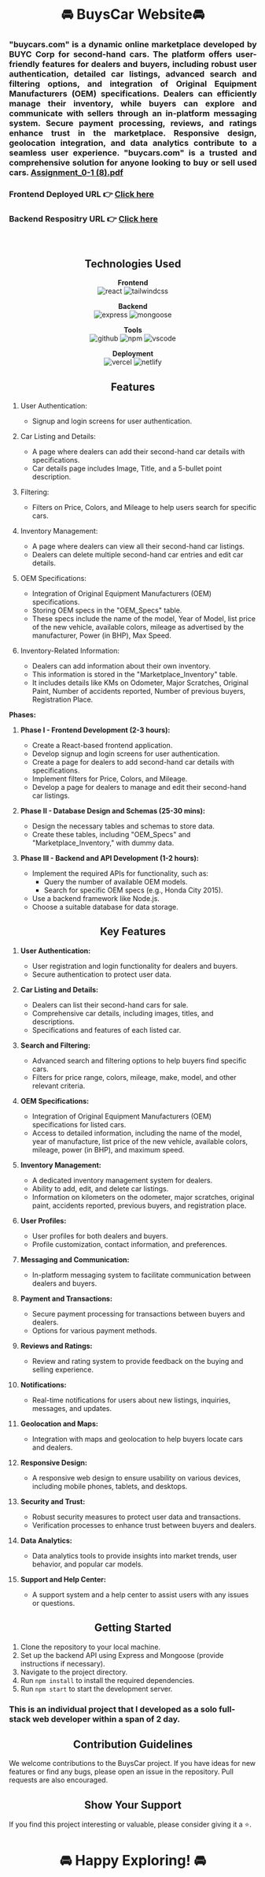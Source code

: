 <h1 align="center">🚘 BuysCar Website🚘 </h1>

<h3 align="justify" width="80%">

"buycars.com" is a dynamic online marketplace developed by BUYC Corp for second-hand cars. The platform offers user-friendly features for dealers and buyers, including robust user authentication, detailed car listings, advanced search and filtering options, and integration of Original Equipment Manufacturers (OEM) specifications. Dealers can efficiently manage their inventory, while buyers can explore and communicate with sellers through an in-platform messaging system. Secure payment processing, reviews, and ratings enhance trust in the marketplace. Responsive design, geolocation integration, and data analytics contribute to a seamless user experience. "buycars.com" is a trusted and comprehensive solution for anyone looking to buy or sell used cars. [Assignment_0-1 (8).pdf](https://github.com/AyushiVashisth/BuysCar/files/13264509/Assignment_0-1.8.pdf)

### Frontend Deployed URL 👉 [Click here](https://buyscar-website.vercel.app/)
### Backend Respositry URL 👉 [Click here](https://buyscar-api.onrender.com/)

</h3>


<br/>

<h2 align="center">Technologies Used</h2>

<p align="center">
  <b>Frontend</b><br>
  <img src="https://img.shields.io/badge/react-%23323330.svg?style=for-the-badge&logo=react&logoColor=%23F7DF1E" alt="react">
  <img src="https://img.shields.io/badge/tailwindcss-%2338B2AC.svg?style=for-the-badge&logo=tailwind-css&logoColor=white" alt="tailwindcss">
</p>

<p align="center">
  <b>Backend</b><br>
  <img src="https://img.shields.io/badge/expressjs-%777BB4.svg?style=for-the-badge&logo=express.js&logoColor=white" alt="express">
  <img src="https://img.shields.io/badge/mongoose-%2300f.svg?style=for-the-badge&logo=mongoose&logoColor=white" alt="mongoose">
</p>

<p align="center">
  <b>Tools</b><br>
  <img src="https://img.shields.io/badge/GitHub-100000?style=for-the-badge&logo=github&logoColor=white" alt="github">
  <img src="https://img.shields.io/badge/NPM-%23000000.svg?style=for-the-badge&logo=npm&logoColor=white" alt="npm">
  <img src="https://img.shields.io/badge/Visual%20Studio-5C2D91.svg?style=for-the-badge&logo=visual-studio&logoColor=white" alt="vscode">
</p>

<p align="center">
  <b>Deployment</b><br>
  <img src="https://img.shields.io/badge/vercel-%23000000.svg?style=for-the-badge&logo=vercel&logoColor=white" alt="vercel">
  <img src="https://img.shields.io/badge/netlify-%23000000.svg?style=for-the-badge&logo=netlify&logoColor=#00C7B7" alt="netlify">
</p>

<h2 align="center">Features</h2>

1. User Authentication:
   - Signup and login screens for user authentication.

2. Car Listing and Details:
   - A page where dealers can add their second-hand car details with specifications.
   - Car details page includes Image, Title, and a 5-bullet point description.

3. Filtering:
   - Filters on Price, Colors, and Mileage to help users search for specific cars.

4. Inventory Management:
   - A page where dealers can view all their second-hand car listings.
   - Dealers can delete multiple second-hand car entries and edit car details.

5. OEM Specifications:
   - Integration of Original Equipment Manufacturers (OEM) specifications.
   - Storing OEM specs in the "OEM_Specs" table.
   - These specs include the name of the model, Year of Model, list price of the new vehicle, available colors, mileage as advertised by the manufacturer, Power (in BHP), Max Speed.

6. Inventory-Related Information:
   - Dealers can add information about their own inventory.
   - This information is stored in the "Marketplace_Inventory" table.
   - It includes details like KMs on Odometer, Major Scratches, Original Paint, Number of accidents reported, Number of previous buyers, Registration Place.

**Phases:**

1. **Phase I - Frontend Development (2-3 hours):**
   - Create a React-based frontend application.
   - Develop signup and login screens for user authentication.
   - Create a page for dealers to add second-hand car details with specifications.
   - Implement filters for Price, Colors, and Mileage.
   - Develop a page for dealers to manage and edit their second-hand car listings.

2. **Phase II - Database Design and Schemas (25-30 mins):**
   - Design the necessary tables and schemas to store data.
   - Create these tables, including "OEM_Specs" and "Marketplace_Inventory," with dummy data.

3. **Phase III - Backend and API Development (1-2 hours):**
   - Implement the required APIs for functionality, such as:
     - Query the number of available OEM models.
     - Search for specific OEM specs (e.g., Honda City 2015).
   - Use a backend framework like Node.js.
   - Choose a suitable database for data storage.


<h2 align="center">Key Features</h2>

1. **User Authentication:**
   - User registration and login functionality for dealers and buyers.
   - Secure authentication to protect user data.

2. **Car Listing and Details:**
   - Dealers can list their second-hand cars for sale.
   - Comprehensive car details, including images, titles, and descriptions.
   - Specifications and features of each listed car.

3. **Search and Filtering:**
   - Advanced search and filtering options to help buyers find specific cars.
   - Filters for price range, colors, mileage, make, model, and other relevant criteria.

4. **OEM Specifications:**
   - Integration of Original Equipment Manufacturers (OEM) specifications for listed cars.
   - Access to detailed information, including the name of the model, year of manufacture, list price of the new vehicle, available colors, mileage, power (in BHP), and maximum speed.

5. **Inventory Management:**
   - A dedicated inventory management system for dealers.
   - Ability to add, edit, and delete car listings.
   - Information on kilometers on the odometer, major scratches, original paint, accidents reported, previous buyers, and registration place.

6. **User Profiles:**
   - User profiles for both dealers and buyers.
   - Profile customization, contact information, and preferences.

7. **Messaging and Communication:**
   - In-platform messaging system to facilitate communication between dealers and buyers.

8. **Payment and Transactions:**
   - Secure payment processing for transactions between buyers and dealers.
   - Options for various payment methods.

9. **Reviews and Ratings:**
   - Review and rating system to provide feedback on the buying and selling experience.

10. **Notifications:**
    - Real-time notifications for users about new listings, inquiries, messages, and updates.

11. **Geolocation and Maps:**
    - Integration with maps and geolocation to help buyers locate cars and dealers.

12. **Responsive Design:**
    - A responsive web design to ensure usability on various devices, including mobile phones, tablets, and desktops.

13. **Security and Trust:**
    - Robust security measures to protect user data and transactions.
    - Verification processes to enhance trust between buyers and dealers.

14. **Data Analytics:**
    - Data analytics tools to provide insights into market trends, user behavior, and popular car models.

15. **Support and Help Center:**
    - A support system and a help center to assist users with any issues or questions.


<h2 align="center">Getting Started</h2>

1. Clone the repository to your local machine.
2. Set up the backend API using Express and Mongoose (provide instructions if necessary).
3. Navigate to the project directory.
4. Run `npm install` to install the required dependencies.
5. Run `npm start` to start the development server.

<h3>This is an individual project that I developed as a solo full-stack web developer within a span of 2 day.</h3>

<h2 align="center">Contribution Guidelines</h2>

We welcome contributions to the BuysCar project. If you have ideas for new features or find any bugs, please open an issue in the repository. Pull requests are also encouraged.

<h2 align="center">Show Your Support</h2>

If you find this project interesting or valuable, please consider giving it a ⭐️.

<h1 align="center">🚘 Happy Exploring! 🚘</h1>

